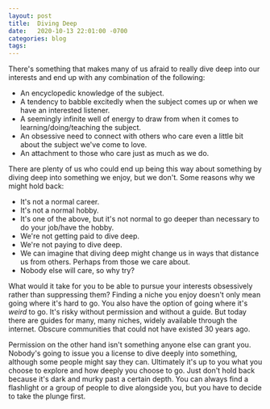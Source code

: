 ```yaml
---
layout: post
title:  Diving Deep 
date:   2020-10-13 22:01:00 -0700
categories: blog 
tags: 
---
```

There's something that makes many of us afraid to really dive deep into our interests and end up with any combination of the following:

* An encyclopedic knowledge of the subject.
* A tendency to babble excitedly when the subject comes up or when we have an interested listener. 
* A seemingly infinite well of energy to draw from when it comes to learning/doing/teaching the subject. 
* An obsessive need to connect with others who care even a little bit about the subject we've come to love. 
* An attachment to those who care just as much as we do.

There are plenty of us who could end up being this way about something by diving deep into something we enjoy, but we don't. Some reasons why we might hold back: 

* It's not a normal career. 
* It's not a normal hobby.
* It's one of the above, but it's not normal to go deeper than necessary to do your job/have the hobby. 
* We're not getting paid to dive deep. 
* We're not paying to dive deep.
* We can imagine that diving deep might change us in ways that distance us from others. Perhaps from those we care about.  
* Nobody else will care, so why try? 

What would it take for you to be able to pursue your interests obsessively rather than suppressing them? Finding a niche you enjoy doesn't only mean going where it's hard to go. You also have the option of going where it's *weird* to go. It's risky without permission and without a guide. But today there are guides for many, many niches, widely available through the internet. Obscure communities that could not have existed 30 years ago. 

Permission on the other hand isn't something anyone else can grant you. Nobody's going to issue you a license to dive deeply into something, although some people might say they can. Ultimately it's up to you what you choose to explore and how deeply you choose to go. Just don't hold back because it's dark and murky past a certain depth. You can always find a flashlight or a group of people to dive alongside you, but you have to decide to take the plunge first. 

























